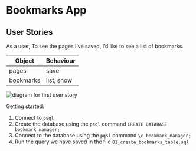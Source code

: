# Bookmarks App

## User Stories

As a user,
To see the pages I’ve saved,
I’d like to see a list of bookmarks.

Object | Behaviour
------ | ---------
pages | save
bookmarks | list, show

![diagram for first user story](https://i.imgur.com/OCZvWaH.png)

Getting started:

1. Connect to `psql`
2. Create the database using the `psql` command `CREATE DATABASE bookmark_manager;`
3. Connect to the database using the `pqsl` command `\c bookmark_manager;`
4. Run the query we have saved in the file `01_create_bookmarks_table.sql`